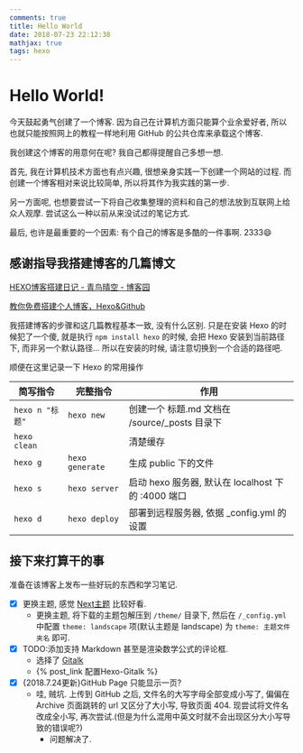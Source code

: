```yaml
---
comments: true
title: Hello World
date: 2018-07-23 22:12:38
mathjax: true
tags: hexo
---
```


# Hello World!

今天鼓起勇气创建了一个博客. 因为自己在计算机方面只能算个业余爱好者, 所以也就只能按照网上的教程一样地利用 GitHub 的公共仓库来承载这个博客.

我创建这个博客的用意何在呢? 我自己都得提醒自己多想一想.

首先, 我在计算机技术方面也有点兴趣, 很想亲身实践一下创建一个网站的过程. 而创建一个博客相对来说比较简单, 所以将其作为我实践的第一步.

另一方面呢, 也想要尝试一下将自己收集整理的资料和自己的想法放到互联网上给众人观摩. 尝试这么一种以前从来没试过的笔记方式.

最后, 也许是最重要的一个因素: 有个自己的博客是多酷的一件事啊. 2333😄

## 感谢指导我搭建博客的几篇博文

[HEXO博客搭建日记 - 青鸟晴空 - 博客园](http://www.cnblogs.com/airbird/p/6160209.html)

[教你免费搭建个人博客，Hexo&Github](https://zhangslob.github.io/2017/02/28/%E6%95%99%E4%BD%A0%E5%85%8D%E8%B4%B9%E6%90%AD%E5%BB%BA%E4%B8%AA%E4%BA%BA%E5%8D%9A%E5%AE%A2%EF%BC%8CHexo-Github/)

我搭建博客的步骤和这几篇教程基本一致, 没有什么区别. 只是在安装 Hexo 的时候犯了一个傻, 就是执行 `npm install hexo` 的时候, 会把 Hexo 安装到当前路径下, 而非另一个默认路径... 所以在安装的时候, 请注意切换到一个合适的路径吧.

顺便在这里记录一下 Hexo 的常用操作

|简写指令|完整指令|作用|
|-|-|-|
|`hexo n "标题"`|`hexo new`|创建一个 标题.md 文档在 /source/_posts 目录下|
|`hexo clean`||清楚缓存|
|`hexo g`|`hexo generate`|生成 public 下的文件|
|`hexo s`|`hexo server`|启动 hexo 服务器, 默认在 localhost 下的 :4000 端口|
|`hexo d`|`hexo deploy`|部署到远程服务器, 依据 _config.yml 的设置|

## 接下来打算干的事

准备在该博客上发布一些好玩的东西和学习笔记.

- [x] 更换主题, 感觉 [Next主题](https://github.com/iissnan/hexo-theme-next) 比较好看.
    - 更换主题, 将下载的主题包解压到 `/theme/` 目录下, 然后在 `/_config.yml` 中配置 `theme: landscape` 项(默认主题是 landscape) 为 `theme: 主题文件夹名` 即可.
- [x] TODO:添加支持 Markdown 甚至是渲染数学公式的评论框.
    - 选择了 [Gitalk](https://github.com/gitalk/gitalk)
    - {% post_link 配置Hexo-Gitalk %}
- [x] {2018.7.24更新}GitHub Page 只能显示一页?
    - 哇, 贼坑. 上传到 GitHub 之后, 文件名的大写字母全部变成小写了, 偏偏在 Archive 页面跳转的 url 又区分了大小写, 导致页面 404. 现尝试将文件名改成全小写, 再次尝试.(但是为什么混用中英文时就不会出现区分大小写导致的错误呢?)
        - 问题解决了.
